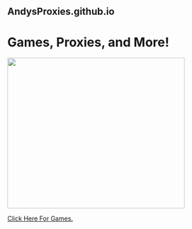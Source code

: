 ## AndysProxies.github.io

# Games, Proxies, and More!

<img src="https://images.unsplash.com/photo-1612287230202-1ff1d85d1bdf?ixlib=rb-4.0.3&ixid=MnwxMjA3fDB8MHxwaG90by1wYWdlfHx8fGVufDB8fHx8&auto=format&fit=crop&w=1471&q=80" style="width:400px;height:340px;"></a>

<a href="https://andysproxies.github.io">Click Here For Games.
